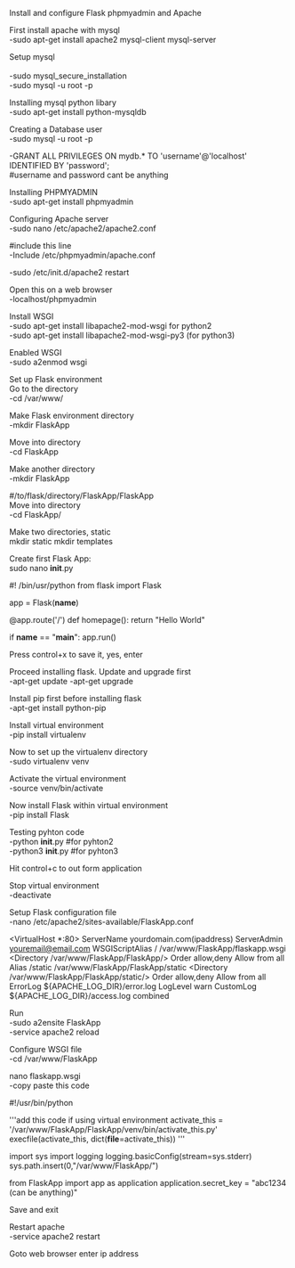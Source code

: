 
Install and configure Flask phpmyadmin and Apache

First install apache with mysql
<br>
-sudo apt-get install apache2 mysql-client mysql-server

Setup mysql<br>  
 -sudo mysql_secure_installation<br>
-sudo mysql -u root -p

Installing mysql python libary <br>
-sudo apt-get install python-mysqldb

Creating a Database user <br>
-sudo mysql -u root -p

-GRANT ALL PRIVILEGES ON mydb.* TO 'username'@'localhost' IDENTIFIED BY 'password';<br>
#username and password cant be anything

Installing PHPMYADMIN<br>
-sudo apt-get install phpmyadmin

Configuring Apache server <br>
-sudo nano /etc/apache2/apache2.conf

#include this line<br>
-Include /etc/phpmyadmin/apache.conf

-sudo /etc/init.d/apache2 restart

Open this on a web browser<br>
-localhost/phpmyadmin​

Install WSGI <br>
-sudo apt-get install libapache2-mod-wsgi for python2 <br>
-sudo apt-get install libapache2-mod-wsgi-py3 (for python3)

Enabled WSGI <br>
-sudo a2enmod wsgi

Set up Flask environment<br>
Go to the directory<br>
-cd /var/www/

Make Flask environment directory<br>
-mkdir FlaskApp

Move into directory<br>
-cd FlaskApp

Make another directory<br>
-mkdir FlaskApp

#/to/flask/directory/FlaskApp/FlaskApp<br>
Move into directory<br>
-cd FlaskApp/

Make two directories, static<br>
mkdir static
mkdir templates

Create first Flask App:<br>
sudo nano __init__.py


#! /bin/usr/python
from flask import Flask

app = Flask(__name__)

@app.route('/')
def homepage():
    return "Hello World"


if __name__ == "__main__":
    app.run()

Press control+x to save it, yes, enter<br>

Proceed installing flask. Update and upgrade first<br>
-apt-get update
-apt-get upgrade

Install pip first before installing flask<br>
-apt-get install python-pip

Install virtual environment<br>
-pip install virtualenv

Now to set up the virtualenv directory<br>
-sudo virtualenv venv

Activate the virtual environment<br>
-source venv/bin/activate

Now install Flask within virtual environment<br>
-pip install Flask

Testing pyhton code<br>
-python __init__.py #for pyhton2<br>
-python3 __init__.py #for pyhton3

Hit control+c to out form application<br>

Stop virtual environment<br>
-deactivate

Setup Flask configuration file<br>
-nano /etc/apache2/sites-available/FlaskApp.conf

<VirtualHost *:80>
                ServerName yourdomain.com(ipaddress)
                ServerAdmin youremail@email.com
                WSGIScriptAlias / /var/www/FlaskApp/flaskapp.wsgi
                <Directory /var/www/FlaskApp/FlaskApp/>
                        Order allow,deny
                        Allow from all
                </Directory>
                Alias /static /var/www/FlaskApp/FlaskApp/static
                <Directory /var/www/FlaskApp/FlaskApp/static/>
                        Order allow,deny
                        Allow from all
                </Directory>
                ErrorLog ${APACHE_LOG_DIR}/error.log
                LogLevel warn
                CustomLog ${APACHE_LOG_DIR}/access.log combined
</VirtualHost>


Run<br>
-sudo a2ensite FlaskApp<br>
-service apache2 reload

Configure WSGI file<br>
-cd /var/www/FlaskApp

nano flaskapp.wsgi<br>
-copy paste this code


#!/usr/bin/python

'''add this code if using virtual environment
activate_this = '/var/www/FlaskApp/FlaskApp/venv/bin/activate_this.py'
execfile(activate_this, dict(__file__=activate_this))
'''

import sys
import logging
logging.basicConfig(stream=sys.stderr)
sys.path.insert(0,"/var/www/FlaskApp/")

from FlaskApp import app as application
application.secret_key = "abc1234 (can be anything)"



Save and exit<br>

Restart apache<br>
-service apache2 restart<br>


Goto web browser enter ip address
